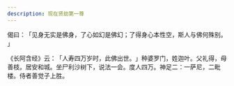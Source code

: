 ```yaml
---
description: 现在贤劫第一尊
---
```



偈曰：​「见身无实是佛身，了心如幻是佛幻；了得身心本性空，斯人与佛何殊别。​」

《长阿含经》云：​「人寿四万岁时，此佛出世。​」种婆罗门，姓迦叶。父礼得，母善枝。居安和城。坐尸利沙树下，说法一会。度人四万。神足二：一萨尼，二毗楼。侍者善觉子上胜。